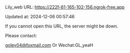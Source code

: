 Lily_web URL: https://222f-61-165-102-156.ngrok-free.app

Updated at: 2024-12-06 00:57:46

If you cannot open this URL, the server might be down.

Please contact: 

goley04@foxmail.com Or Wechat:GL_yeaH